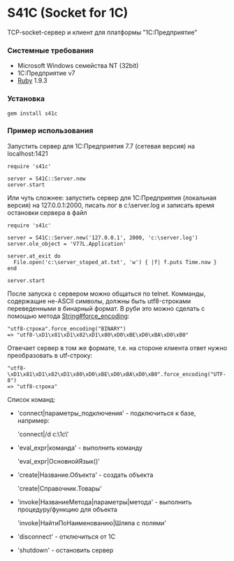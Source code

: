 S41C (Socket for 1C)
======


TCP-socket-сервер и клиент для платформы "1С:Предприятие"

### Системные требования

* Microsoft Windows семейства NT (32bit)
* 1С:Предприятие v7
* [Ruby](http://rubyinstaller.org/downloads/) 1.9.3

### Установка

    gem install s41c

### Пример использования

Запустить сервер для 1C:Предприятия 7.7 (сетевая версия) на localhost:1421

    require 's41c'

    server = S41C::Server.new
    server.start

Или чуть сложнее: запустить сервер для 1С:Предприятия (локальная версия) на
127.0.0.1:2000, писать лог в c:\server.log  и записать время остановки 
сервера в файл

    require 's41c'

    server = S41C::Server.new('127.0.0.1', 2000, 'c:\server.log')
    server.ole_object = 'V77L.Application'

    server.at_exit do
      File.open('c:\server_stoped_at.txt', 'w') { |f| f.puts Time.now }
    end

    server.start

После запуска с сервером можно общаться по telnet. Комманды, содержащие  не-ASCII
символы, должны быть utf8-строками переведенными в бинарный формат. В руби это 
можно сделать с помощью метода [String#force_encoding](http://ruby-doc.org/core-1.9.3/String.html#method-i-force_encoding):

    "utf8-строка".force_encoding("BINARY")
    => "utf8-\xD1\x81\xD1\x82\xD1\x80\xD0\xBE\xD0\xBA\xD0\xB0"

Отвечает сервер в том же формате, т.е. на стороне клиента ответ нужно
преобразовать в utf-строку:

    "utf8-\xD1\x81\xD1\x82\xD1\x80\xD0\xBE\xD0\xBA\xD0\xB0".force_encoding("UTF-8")
    => "utf8-строка"

Список команд:

* 'connect|параметры_подключения' - подключиться к базе, например:
    
    'connect|/d c:\1c\\'

* 'eval_expr|команда' - выполнить команду
    
    'eval_expr|ОсновнойЯзык()'

* 'create|Название.Объекта' - создать объекта

    'create|Справочник.Товары'

* 'invoke|НазваниеМетода|параметры|метода' - выполнить процедуру/функцию для объекта

    'invoke|НайтиПоНаименованию|Шляпа с полями'

* 'disconnect' - отключиться от 1С
* 'shutdown' - остановить сервер


